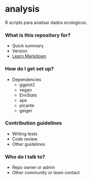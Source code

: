 analysis
========

R scripts para analisar dados ecologicos.

### What is this repository for? ###

* Quick summary
* Version
* [Learn Markdown](https://bitbucket.org/tutorials/markdowndemo)

### How do I get set up? ###

* Dependencies
  + ggplot2
  + vegan
  + EnvStats
  + ape
  + picante
  + geiger
  

### Contribution guidelines ###

* Writing tests
* Code review
* Other guidelines

### Who do I talk to? ###

* Repo owner or admin
* Other community or team contact